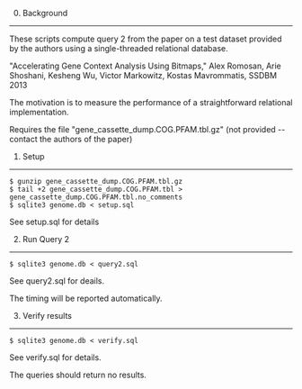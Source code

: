 
0) Background
-----------------

These scripts compute query 2 from the paper on a test dataset provided by the authors using a single-threaded relational database.

"Accelerating Gene Context Analysis Using Bitmaps," Alex Romosan, Arie Shoshani, Kesheng Wu, Victor Markowitz, Kostas Mavrommatis, SSDBM 2013

The motivation is to measure the performance of a straightforward relational implementation.

Requires the file "gene_cassette_dump.COG.PFAM.tbl.gz" (not provided -- contact the authors of the paper)

1) Setup
-----------------


    $ gunzip gene_cassette_dump.COG.PFAM.tbl.gz
    $ tail +2 gene_cassette_dump.COG.PFAM.tbl > gene_cassette_dump.COG.PFAM.tbl.no_comments
    $ sqlite3 genome.db < setup.sql

See setup.sql for details

2) Run Query 2
-----------------

    $ sqlite3 genome.db < query2.sql

See query2.sql for deails.

The timing will be reported automatically.

3) Verify results
-----------------

    $ sqlite3 genome.db < verify.sql

See verify.sql for details.

The queries should return no results.



